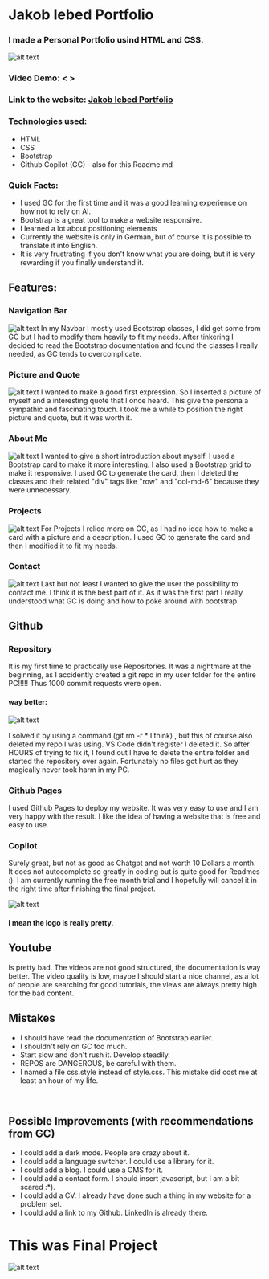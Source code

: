 # Jakob Iebed Portfolio

### I made a Personal Portfolio usind HTML and CSS.

![alt text](screenshot.png)

### Video Demo:  < >
### Link to the website: [Jakob Iebed Portfolio](https://jakobiebed.github.io/)

### Technologies used:

- HTML
- CSS
- Bootstrap
- Github Copilot (GC) - also for this Readme.md

### Quick Facts:

- I used GC for the first time and it was a good learning experience on how not to rely on AI.
- Bootstrap is a great tool to make a website responsive.
- I learned a lot about positioning elements
- Currently the website is only in German, but of course it is possible to translate it into English.
- It is very frustrating if you don't know what you are doing, but it is very rewarding if you finally understand it.

## Features:

### Navigation Bar

![alt text](<Screenshot 2024-07-18 at 12.39.28.png>)
In my Navbar I mostly used Bootstrap classes, I did get some from GC but I had to modify them heavily to fit my needs. After tinkering I decided to read the Bootstrap documentation and found the classes I really needed, as GC tends to overcomplicate.

### Picture and Quote

![alt text](<Screenshot 2024-07-18 at 12.38.53.png>)
I wanted to make a good first expression. So I inserted a picture of myself and a interesting quote that I once heard. This give the persona a sympathic and fascinating touch. I took me a while to position the right picture and quote, but it was worth it.

### About Me

![alt text](<Screenshot 2024-07-18 at 12.37.45.png>)
I wanted to give a short introduction about myself. I used a Bootstrap card to make it more interesting. I also used a Bootstrap grid to make it responsive. I used GC to generate the card, then I deleted the classes and their related "div" tags like "row" and "col-md-6" because they were unnecessary.

### Projects

![alt text](<Screenshot 2024-07-18 at 12.37.53.png>)
For Projects I relied more on GC, as I had no idea how to make a card with a picture and a description. I used GC to generate the card and then I modified it to fit my needs.

### Contact

![alt text](<Screenshot 2024-07-18 at 12.38.03.png>)
Last but not least I wanted to give the user the possibility to contact me. I think it is the best part of it. As it was the first part I really understood what GC is doing and how to poke around with bootstrap.

## Github

### Repository

It is my first time to practically use Repositories. It was a nightmare at the beginning, as I accidently created a git repo in my user folder for the entire PC!!!!! Thus 1000 commit requests were open.

#### way better:

![alt text](<Screenshot 2024-07-18 at 12.49.51.png>)

I solved it by using a command (git rm -r \* I think) , but this of course also deleted my repo I was using. VS Code didn't register I deleted it. So after HOURS of trying to fix it, I found out I have to delete the entire folder and started the repository over again. Fortunately no files got hurt as they magically never took harm in my PC.

### Github Pages

I used Github Pages to deploy my website. It was very easy to use and I am very happy with the result. I like the idea of having a website that is free and easy to use.

### Copilot

Surely great, but not as good as Chatgpt and not worth 10 Dollars a month. It does not autocomplete so greatly in coding but is quite good for Readmes :). I am currently running the free month trial and I hopefully will cancel it in the right time after finishing the final project.

![alt text](<Screenshot 2024-07-18 at 12.56.45.png>)

#### I mean the logo is really pretty.

## Youtube

Is pretty bad. The videos are not good structured, the documentation is way better. The video quality is low, maybe I should start a nice channel, as a lot of people are searching for good tutorials, the views are always pretty high for the bad content.

## Mistakes

- I should have read the documentation of Bootstrap earlier.
- I shouldn't rely on GC too much.
- Start slow and don't rush it. Develop steadily.
- REPOS are DANGEROUS, be careful with them.
- I named a file css.style instead of style.css. This mistake did cost me at least an hour of my life.
<p>&nbsp;</p>

## Possible Improvements (with recommendations from GC)

- I could add a dark mode. People are crazy about it.
- I could add a language switcher. I could use a library for it.
- I could add a blog. I could use a CMS for it.
- I could add a contact form. I should insert javascript, but I am a bit scared :\*).
- I could add a CV. I already have done such a thing in my website for a problem set.
- I could add a link to my Github. LinkedIn is already there.

# This was Final Project

![alt text](rostyslav-savchyn--nqlMPecTWQ-unsplash.jpg)
